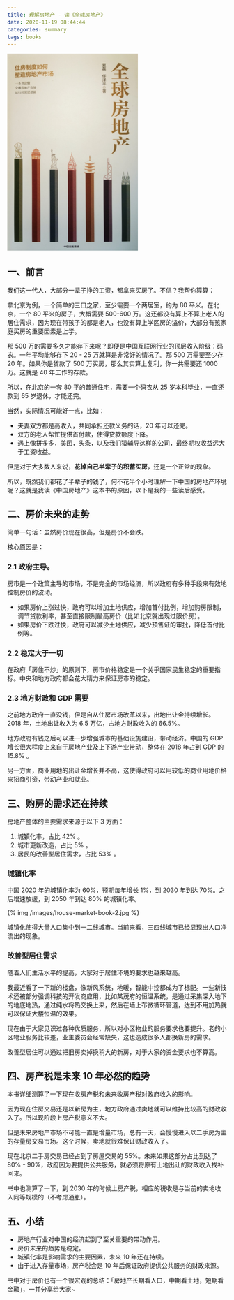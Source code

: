 ```yaml
---
title: 理解房地产 - 读《全球房地产》
date: 2020-11-19 08:44:44
categories: summary
tags: books
---
```


<img src="/images/house-market-book.jpg" width="300px" />

## 一、前言

我们这一代人，大部分一辈子挣的工资，都拿来买房了。不信？我帮你算算：

拿北京为例，一个简单的三口之家，至少需要一个两居室，约为 80 平米。在北京，一个 80 平米的房子，大概需要 500-600 万。这还都没有算上不算上老人的居住需求，因为现在带孩子的都是老人，也没有算上学区房的溢价，大部分有孩家庭买房的重要因素是上学。

那 500 万的需要多久才能存下来呢？即便是中国互联网行业的顶层收入阶级：码农。一年平均能够存下 20 - 25 万就算是非常好的情况了。那 500 万需要至少存 20 年。如果你是贷款了 500 万买房，那么其实算上复利，你一共需要还 1000 万。这就是 40 年工作的存款。

所以，在北京的一套 80 平的普通住宅，需要一个码农从 25 岁本科毕业，一直还款到 65 岁退休，才能还完。

当然，实际情况可能好一点，比如：

 * 夫妻双方都是高收入，共同承担还款义务的话，20 年可以还完。
 * 双方的老人帮忙提供首付款，使得贷款额度下降。
 * 遇上像拼多多，美团，头条，以及我们猿辅导这样的公司，最终期权收益远大于工资收益。

但是对于大多数人来说，**花掉自己半辈子的积蓄买房**，还是一个正常的现象。

所以，既然我们都花了半辈子的钱了，何不花半个小时理解一下中国的房地产环境呢？这就是我读《中国房地产》这本书的原因，以下是我的一些读后感受。

## 二、房价未来的走势

简单一句话：虽然房价现在很高，但是房价不会跌。

核心原因是：

### 2.1 政府主导。

房市是一个政策主导的市场，不是完全的市场经济，所以政府有多种手段来有效地控制房价的波动。
   * 如果房价上涨过快，政府可以增加土地供应，增加首付比例，增加购房限制，调节贷款利率，甚至直接限制最高房价（比如北京就出现过限价房）。
   * 如果房价下跌过快，政府可以减少土地供应，减少预售证的审批，降低首付比例等。

### 2.2 稳定大于一切

在政府「房住不炒」的原则下，房市价格稳定是一个关乎国家民生稳定的重要指标。中央和地方政府都会花大精力来保证房市的稳定。

### 2.3 地方财政和 GDP 需要

之前地方政府一直没钱，但是自从住房市场改革以来，出地出让金持续增长。2018 年，土地出让收入为 6.5 万亿，占地方财政收入的 66.5%。


地方政府有钱之后可以进一步增强城市的基础设施建设，带动经济。中国的 GDP 增长很大程度上来自于房地产业及上下游产业带动，整体在 2018 年占到 GDP 的 15.8% 。

另一方面，商业用地的出让金增长并不高，这使得政府可以用较低的商业用地价格来招商引资，带动产业和就业。

## 三、购房的需求还在持续

房地产整体的主要需求来源于以下 3 方面：
 
 1. 城镇化率，占比 42% 。
 2. 城市更新改造，占比 5% 。
 3. 居民的改善型居住需求，占比 53% 。

### 城镇化率

中国 2020 年的城镇化率为 60%，预期每年增长 1%，到 2030 年到达 70%。之后增速放缓，到 2050 年到达 80% 的城镇化率。

{% img /images/house-market-book-2.jpg %}

城镇化使得大量人口集中到一二线城市。当前来看，三四线城市已经显现出人口净流出的现象。

### 改善型居住需求

随着人们生活水平的提高，大家对于居住环境的要求也越来越高。

我最近看了一下新的楼盘，像新风系统，地暖，智能中控都成为了标配。一些新技术还被部分强调科技的开发商应用，比如某茂府的恒温系统，是通过采集深入地下的地底地热，通过纯水将热交换上来，然后在墙上布微循环管道，达到不用加热就可以保证大楼恒温的效果。

现在由于大家见识过各种优质服务，所以对小区物业的服务要求也要提升。老的小区物业服务比较差，业主委员会经常缺失，这也造成很多人都换新房的需求。

改善型居住可以通过把旧房卖掉换稍大的新房，对于大家的资金要求也不算高。

## 四、房产税是未来 10 年必然的趋势

本书详细测算了一下现在收房产税和未来收房产税对政府收入的影响。

因为现在住房交易还是以新房为主，地方政府通过卖地就可以维持比较高的财政收入了。所以现阶段上房产税意义不大。

但是未来房地产市场不可能一直是增量市场，总有一天，会慢慢进入以二手房为主的存量房交易市场。这个时候，卖地就很难保证财政收入了。

现在北京二手房交易已经占到了房屋交易的 55%。未来如果这部分占比到达了 80% - 90%，政府因为要提供公共服务，就必须将原有土地出让的财政收入找补回来。

书中也测算了一下，到 2030 年的时候上房产税，相应的税收是与当前的卖地收入同等规模的（不考虑通胀）。

## 五、小结

 * 房地产行业对中国的经济起到了至关重要的带动作用。
 * 房价未来的趋势是稳定。
 * 城镇化率是影响需求的主要因素，未来 10 年还在持续。
 * 由于进入存量市场，房产税会是 10 年后保证政府提供公共服务的财政来源。

书中对于房价也有一个很宏观的总结：「房地产长期看人口，中期看土地，短期看金融」，一并分享给大家~
